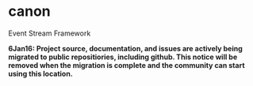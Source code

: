 canon
=====

Event Stream Framework

**6Jan16: Project source, documentation, and issues are actively being migrated 
to public repositiories, including github. This notice will be removed when the 
migration is complete and the community can start using this location.**
